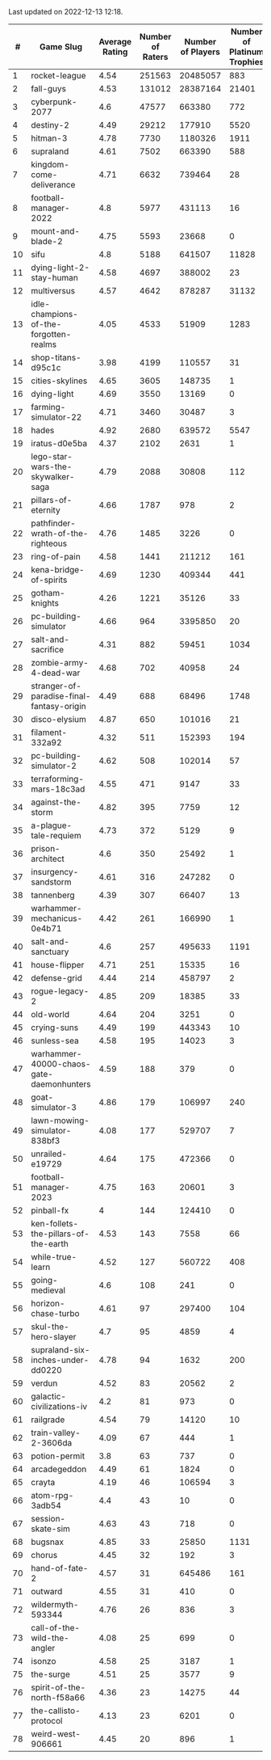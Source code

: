 Last updated on 2022-12-13 12:18.


|#|Game Slug|Average Rating|Number of Raters|Number of Players|Number of Platinum Trophies|Max Rarity (%)|
|---|---|---|---|---|---|---|
|1|rocket-league|4.54|251563|20485057|883|76|
|2|fall-guys|4.53|131012|28387164|21401|6|
|3|cyberpunk-2077|4.6|47577|663380|772|63|
|4|destiny-2|4.49|29212|177910|5520|95|
|5|hitman-3|4.78|7730|1180326|1911|48|
|6|supraland|4.61|7502|663390|588|99|
|7|kingdom-come-deliverance|4.71|6632|739464|28|30|
|8|football-manager-2022|4.8|5977|431113|16|49|
|9|mount-and-blade-2|4.75|5593|23668|0|12|
|10|sifu|4.8|5188|641507|11828|96|
|11|dying-light-2-stay-human|4.58|4697|388002|23|2|
|12|multiversus|4.57|4642|878287|31132|77|
|13|idle-champions-of-the-forgotten-realms|4.05|4533|51909|1283|7|
|14|shop-titans-d95c1c|3.98|4199|110557|31|98|
|15|cities-skylines|4.65|3605|148735|1|73|
|16|dying-light|4.69|3550|13169|0|96|
|17|farming-simulator-22|4.71|3460|30487|3|79|
|18|hades|4.92|2680|639572|5547|89|
|19|iratus-d0e5ba|4.37|2102|2631|1|87|
|20|lego-star-wars-the-skywalker-saga|4.79|2088|30808|112|98|
|21|pillars-of-eternity|4.66|1787|978|2|80|
|22|pathfinder-wrath-of-the-righteous|4.76|1485|3226|0|45|
|23|ring-of-pain|4.58|1441|211212|161|96|
|24|kena-bridge-of-spirits|4.69|1230|409344|441|94|
|25|gotham-knights|4.26|1221|35126|33|4|
|26|pc-building-simulator|4.66|964|3395850|20|48|
|27|salt-and-sacrifice|4.31|882|59451|1034|91|
|28|zombie-army-4-dead-war|4.68|702|40958|24|67|
|29|stranger-of-paradise-final-fantasy-origin|4.49|688|68496|1748|98|
|30|disco-elysium|4.87|650|101016|21|28|
|31|filament-332a92|4.32|511|152393|194|93|
|32|pc-building-simulator-2|4.62|508|102014|57|75|
|33|terraforming-mars-18c3ad|4.55|471|9147|33|55|
|34|against-the-storm|4.82|395|7759|12|32|
|35|a-plague-tale-requiem|4.73|372|5129|9|92|
|36|prison-architect|4.6|350|25492|1|34|
|37|insurgency-sandstorm|4.61|316|247282|0|6|
|38|tannenberg|4.39|307|66407|13|87|
|39|warhammer-mechanicus-0e4b71|4.42|261|166990|1|25|
|40|salt-and-sanctuary|4.6|257|495633|1191|83|
|41|house-flipper|4.71|251|15335|16|93|
|42|defense-grid|4.44|214|458797|2|80|
|43|rogue-legacy-2|4.85|209|18385|33|1|
|44|old-world|4.64|204|3251|0|85|
|45|crying-suns|4.49|199|443343|10|65|
|46|sunless-sea|4.58|195|14023|3|37|
|47|warhammer-40000-chaos-gate-daemonhunters|4.59|188|379|0|25|
|48|goat-simulator-3|4.86|179|106997|240|91|
|49|lawn-mowing-simulator-838bf3|4.08|177|529707|7|87|
|50|unrailed-e19729|4.64|175|472366|0|5|
|51|football-manager-2023|4.75|163|20601|3|80|
|52|pinball-fx|4|144|124410|0|86|
|53|ken-follets-the-pillars-of-the-earth|4.53|143|7558|66|48|
|54|while-true-learn|4.52|127|560722|408|93|
|55|going-medieval|4.6|108|241|0|77|
|56|horizon-chase-turbo|4.61|97|297400|104|84|
|57|skul-the-hero-slayer|4.7|95|4859|4|96|
|58|supraland-six-inches-under-dd0220|4.78|94|1632|200|99|
|59|verdun|4.52|83|20562|2|74|
|60|galactic-civilizations-iv|4.2|81|973|0|84|
|61|railgrade|4.54|79|14120|10|98|
|62|train-valley-2-3606da|4.09|67|444|1|89|
|63|potion-permit|3.8|63|737|0|98|
|64|arcadegeddon|4.49|61|1824|0|92|
|65|crayta|4.19|46|106594|3|23|
|66|atom-rpg-3adb54|4.4|43|10|0|100|
|67|session-skate-sim|4.63|43|718|0|27|
|68|bugsnax|4.85|33|25850|1131|97|
|69|chorus|4.45|32|192|3|86|
|70|hand-of-fate-2|4.57|31|645486|161|72|
|71|outward|4.55|31|410|0|76|
|72|wildermyth-593344|4.76|26|836|3|8|
|73|call-of-the-wild-the-angler|4.08|25|699|0|89|
|74|isonzo|4.58|25|3187|1|60|
|75|the-surge|4.51|25|3577|9|94|
|76|spirit-of-the-north-f58a66|4.36|23|14275|44|62|
|77|the-callisto-protocol|4.13|23|6201|0|94|
|78|weird-west-906661|4.45|20|896|1|82|
